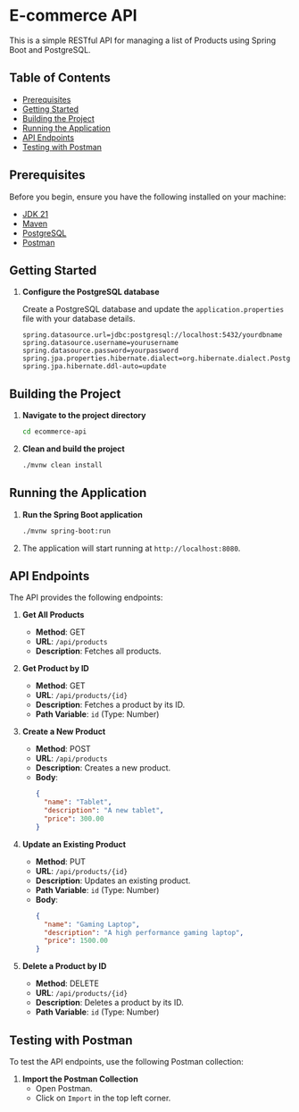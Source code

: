 # E-commerce API

This is a simple RESTful API for managing a list of Products using Spring Boot and PostgreSQL.

## Table of Contents

- [Prerequisites](#prerequisites)
- [Getting Started](#getting-started)
- [Building the Project](#building-the-project)
- [Running the Application](#running-the-application)
- [API Endpoints](#api-endpoints)
- [Testing with Postman](#testing-with-postman)

## Prerequisites

Before you begin, ensure you have the following installed on your machine:

- [JDK 21](https://www.oracle.com/java/technologies/javase-jdk21-downloads.html)
- [Maven](https://maven.apache.org/install.html)
- [PostgreSQL](https://www.postgresql.org/download/)
- [Postman](https://www.postman.com/downloads/)

## Getting Started

1. **Configure the PostgreSQL database**

   Create a PostgreSQL database and update the `application.properties` file with your database details.

    ```properties
    spring.datasource.url=jdbc:postgresql://localhost:5432/yourdbname
    spring.datasource.username=yourusername
    spring.datasource.password=yourpassword
    spring.jpa.properties.hibernate.dialect=org.hibernate.dialect.PostgreSQLDialect
    spring.jpa.hibernate.ddl-auto=update
    ```

## Building the Project

1. **Navigate to the project directory**

    ```bash
    cd ecommerce-api
    ```

2. **Clean and build the project**

    ```bash
    ./mvnw clean install
    ```

## Running the Application

1. **Run the Spring Boot application**

    ```bash
    ./mvnw spring-boot:run
    ```

2. The application will start running at `http://localhost:8080`.

## API Endpoints

The API provides the following endpoints:

1. **Get All Products**
    - **Method**: GET
    - **URL**: `/api/products`
    - **Description**: Fetches all products.

2. **Get Product by ID**
    - **Method**: GET
    - **URL**: `/api/products/{id}`
    - **Description**: Fetches a product by its ID.
    - **Path Variable**: `id` (Type: Number)

3. **Create a New Product**
    - **Method**: POST
    - **URL**: `/api/products`
    - **Description**: Creates a new product.
    - **Body**:
        ```json
        {
          "name": "Tablet",
          "description": "A new tablet",
          "price": 300.00
        }
        ```

4. **Update an Existing Product**
    - **Method**: PUT
    - **URL**: `/api/products/{id}`
    - **Description**: Updates an existing product.
    - **Path Variable**: `id` (Type: Number)
    - **Body**:
        ```json
        {
          "name": "Gaming Laptop",
          "description": "A high performance gaming laptop",
          "price": 1500.00
        }
        ```

5. **Delete a Product by ID**
    - **Method**: DELETE
    - **URL**: `/api/products/{id}`
    - **Description**: Deletes a product by its ID.
    - **Path Variable**: `id` (Type: Number)

## Testing with Postman

To test the API endpoints, use the following Postman collection:

1. **Import the Postman Collection**
    - Open Postman.
    - Click on `Import` in the top left corner.
   
